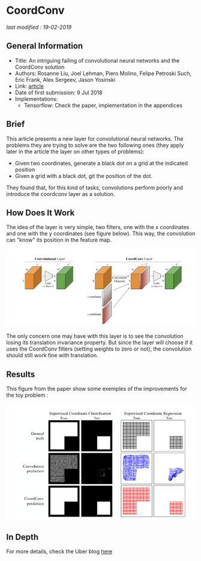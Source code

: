 # CoordConv

_last modified : 19-02-2019_

## General Information

- Title: An intriguing failing of convolutional neural networks and the CoordConv solution
- Authors: Rosanne Liu, Joel Lehman, Piero Molino, Felipe Petroski Such, Eric Frank, Alex Sergeev, Jason Yosinski
- Link: [article](https://arxiv.org/abs/1807.03247)
- Date of first submission: 9 Jul 2018
- Implementations:
    - Tensorflow: Check the paper, implementation in the appendices

## Brief

This article presents a new layer for convolutional neural networks.
The problems they are trying to solve are the two following ones (they apply later in the article the layer on other types of problems):

- Given two coordinates, generate a black dot on a grid at the indicated position
- Given a grid with a black dot, git the position of the dot.

They found that, for this kind of tasks, convolutions perform poorly and introduce the coordconv layer as a solution.

## How Does It Work

The idea of the layer is very simple, two filters, one with the x coordinates and one with the y coordinates (see figure below). This way, the convolution can "know" its position in the feature map.

![Layer](https://raw.githubusercontent.com/D3lt4lph4/papers/master/docs/images/others/coordconv/uber_coordconv_layer.png "Layer")

The only concern one may have with this layer is to see the convolution losing its translation invariance property. But since the layer will choose if it uses the CoordConv filters (setting weights to zero or not), the convolution should still work fine with translation.

## Results

This figure from the paper show some exemples of the improvements for the toy problem :

![Results](https://raw.githubusercontent.com/D3lt4lph4/papers/master/docs/images/others/coordconv/uber_coordconv_results.png "Results")

## In Depth

For more details, check the Uber blog [here](https://eng.uber.com/coordconv/)
